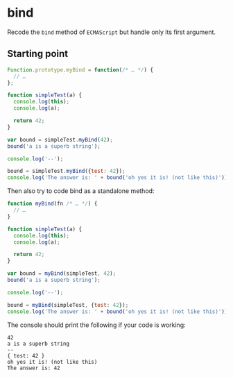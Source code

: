 # bind

Recode the `bind` method of `ECMAScript` but handle only its first argument.

## Starting point

```js
Function.prototype.myBind = function(/* … */) {
  // …
};

function simpleTest(a) {
  console.log(this);
  console.log(a);

  return 42;
}

var bound = simpleTest.myBind(42);
bound('a is a superb string');

console.log('--');

bound = simpleTest.myBind({test: 42});
console.log('The answer is: ' + bound('oh yes it is! (not like this)'));
```

Then also try to code bind as a standalone method:

```js
function myBind(fn /* … */) {
  // …
}

function simpleTest(a) {
  console.log(this);
  console.log(a);

  return 42;
}

var bound = myBind(simpleTest, 42);
bound('a is a superb string');

console.log('--');

bound = myBind(simpleTest, {test: 42});
console.log('The answer is: ' + bound('oh yes it is! (not like this)'));
```

The console should print the following if your code is working:

```
42
a is a superb string
--
{ test: 42 }
oh yes it is! (not like this)
The answer is: 42
```

